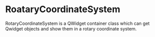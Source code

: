 # RoataryCoordinateSystem
RotaryCoordinateSystem is a QWidget container class which can get Qwidget objects and show them in a rotary coordinate system.
